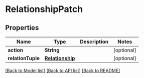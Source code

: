 # RelationshipPatch

## Properties
Name | Type | Description | Notes
------------ | ------------- | ------------- | -------------
**action** | **String** |  | [optional] 
**relationTuple** | [**Relationship**](Relationship.md) |  | [optional] 

[[Back to Model list]](../README.md#documentation-for-models) [[Back to API list]](../README.md#documentation-for-api-endpoints) [[Back to README]](../README.md)


